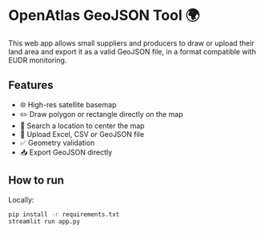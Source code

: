 # OpenAtlas GeoJSON Tool 🌍

This web app allows small suppliers and producers to draw or upload their land area and export it as a valid GeoJSON file, in a format compatible with EUDR monitoring.

## Features
- 🌐 High-res satellite basemap
- ✏️ Draw polygon or rectangle directly on the map
- 📍 Search a location to center the map
- 📂 Upload Excel, CSV or GeoJSON file
- ✅ Geometry validation
- 📥 Export GeoJSON directly

## How to run

Locally:
```bash
pip install -r requirements.txt
streamlit run app.py

